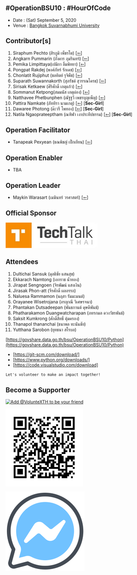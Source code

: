 ## #OperationBSU10 : #HourOfCode

+ Date : (Sat) September 5, 2020
+ Venue : [Bangkok Suvarnabhumi University](http://www.bsu.ac.th/)

## Contributor[s]
1. Siraphum Pechto (สิรภูมิ เพ็ชรโต) [[➳](https://www.facebook.com/SiraphumPechto)]
1. Angkarn Pummarin (อังคาร ภุมรินทร์) [[➳](https://www.facebook.com/in8l00p)]
1. Pemika Limpittaya(เปมิกา ลิ้มพิทยา) [[➳](https://www.facebook.com/tourlek.fisho)]
1. Pongpat Rakdej (พงศ์ภัทร์ รักเดช) [[➳](https://www.facebook.com/pongpatrakdej)]
1. Chonlatit Rujiphut (ชลทิตย์ รุจิพืช) [[➳](https://www.facebook.com/Tsunakun27)]
1. Suparath Suwannakorth (สุภรัชต์ สุวรรณโครธ) [[➳](https://www.facebook.com/babababest)]
1. Sirisak Ketkaew (ศิริศักดิ์ เกตุแก้ว) [[➳](https://www.facebook.com/sirisak.k94)]
1. Sommanut Ketpong(สมมนัส เกตุผ่อง) [[➳](https://www.facebook.com/tong.ketpong)]
1. Natthavee Phetbunphen (ณัฐฐวี เพชรบุญเพ็ญ) [[➳](https://www.facebook.com/P.Phetbunphen)]
1. Pattira Namkate (ภัททิรา นามเกตุ) [[➳](https://www.facebook.com/baitoeyJa)] [**Sec-Girl**]
1. Dawaree Photong (ด๊ะวรี โพทอง) [[➳](https://www.facebook.com/bced.kmutnb)] [**Sec-Girl**]
1. Natila Ngaoprateeptham (ณฑิฬา เงาประทีปธรรม) [[➳](https://www.facebook.com/natila.smile2gether)] [**Sec-Girl**]

## Operation Facilitator
+ Tanapeak Pexyean (ธณพิชญ์ เป็กเยียน) [[➳](https://www.facebook.com/teerapon.pexyean)]

## Operation Enabler
+ TBA

## Operation Leader
+ Maykin Warasart (เมฆินทร์ วรศาสตร์) [[➳](http://mk.in.th)]

## Official Sponsor
[![](/OperationBSU10/pic/TechTalkThai.jpg "TechTalkThai - ศูนย์รวมข่าว Enterprise IT ออนไลน์แห่งแรกในประเทศไทย")](https://www.techtalkthai.com/)

## Attendees

1. Dultichai Sansuk (ดุลธิชัย แสนสุข)
1. Ekkarach Namtong (เอกราช น้ำทอง)
1. Jirapat Sengngoen (จิรพัฒน์ แสงเงิน)
1. Jirasak Phon-att (จีรศักดิ์ ผลอรรถ)
1. Naluesa Rammamon (นฤสา รัมมะมนต์)
1. Orayanee Wisetrojana (อรญาณี วิเศษรจนา)
1. Phantakan Dutsadeepan (พันธกานต์ ดุษดีพันธ์)
1. Phatharakamon Duangwatcharapan (ภทรกมล ดวงวัชรพันธ์)
1. Saksit Kumkrong (ศักดิ์สิทธิ์ คุ้มครอง)
1. Thanapol thananchai (ธนาพล ทะนันชัย)
1. Yutthana Sarobon (ยุทธนา สโรบล)

[https://govshare.data.go.th/bsu/OperationBSU10/Python](https://govshare.data.go.th/bsu/OperationBSU10/Python)
+ [https://git-scm.com/download/]
+ [https://www.python.org/downloads/]
+ [https://code.visualstudio.com/download]

```markdown
Let's volunteer to make an impact together!
```

## Become a Supporter

[![](https://scdn.line-apps.com/n/line_add_friends/btn/en.png "Add @VolunteXTH to be your friend")](https://lin.ee/cnIgUj4)

[![](/@VolunteXTH.png "Add @VolunteXTH to be your friend")](https://line.me/R/ti/p/@voluntex)

[![](/fb-m.png "Talk to us via FB messenger")](https://m.me/VolunteXTH)